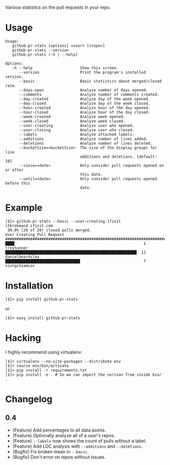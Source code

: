 Various statistics on the pull requests in your repo.

# Usage

    Usage:
       github-pr-stats [options] <user> [<repo>]
       github-pr-stats --version
       github-pr-stats (-h | --help)
    
    Options:
       -h --help                     Show this screen.
          --version                  Print the program's installed version.
          --basic                    Basic statistics about merged/closed rate.
          --days-open                Analyze number of days opened.
          --comments                 Analyze number of comments created.
          --day-created              Analyze day of the week opened.
          --day-closed               Analyze day of the week closed.
          --hour-created             Analyze hour of the day opened.
          --hour-closed              Analyze hour of the day closed.
          --week-created             Analyze week opened.
          --week-closed              Analyze week closed.
          --user-creating            Analyze user who opened.
          --user-closing             Analyze user who closed.
          --labels                   Analyze attached labels.
          --additions                Analyze number of lines added.
          --deletions                Analyze number of lines deleted.
          --bucketSize=<bucketSize>  The size of the display groups for line
                                     additions and deletions. [default: 10]
          --since=<date>             Only consider pull requests opened on or after
                                     this date.
          --until=<date>             Only consider pull requests opened before this
                                     date.

# Example

    [$]> github-pr-stats --basic --user-creating ifixit itbrokeand.ifixit.com
     99.0% (20 of 20) closed pulls merged.
    User Creating Pull Request
    ###############################################################################
    ████                                                         1  treyhunner
    ██████████████████████████████████████████████████████████  12  danielbeardsley
    █████████████████████████████████                            7  xiongchiamiov

# Installation

    [$]> pip install github-pr-stats

or

    [$]> easy_install github-pr-stats

# Hacking

I highly recommend using virtualenv:

    [$]> virtualenv --no-site-packages --distribute env
    [$]> source env/bin/activate
    [$]> pip install -r requirements.txt
    [$]> pip install -e . # So we can import the version from inside bin/ .

# Changelog

## 0.4

* (Feature) Add percentages to all data points.
* (Feature) Optionally analyze all of a user's repos.
* (Feature) `--labels` now shows the count of pulls without a label.
* (Feature) Add LOC analysis with `--additions` and `--deletions`.
* (Bugfix) Fix broken mean in `--basic`.
* (Bugfix) Don't error on repos without issues.

